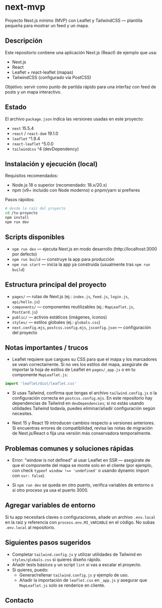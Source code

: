 
# next-mvp

Proyecto Next.js mínimo (MVP) con Leaflet y TailwindCSS — plantilla pequeña para mostrar un feed y un mapa.

Descripción
-----------

Este repositorio contiene una aplicación Next.js (React) de ejemplo que usa:

- Next.js
- React
- Leaflet + react-leaflet (mapas)
- TailwindCSS (configurado vía PostCSS)

Objetivo: servir como punto de partida rápido para una interfaz con feed de posts y un mapa interactivo.

Estado
------

El archivo `package.json` indica las versiones usadas en este proyecto:

- `next` 15.5.4
- `react` / `react-dom` 19.1.0
- `leaflet` ^1.9.4
- `react-leaflet` ^5.0.0
- `tailwindcss` ^4 (devDependency)

Instalación y ejecución (local)
-------------------------------

Requisitos recomendados:

- Node.js 18 o superior (recomendado: 18.x/20.x)
- npm (v9+ incluido con Node moderno) o pnpm/yarn si prefieres

Pasos rápidos:

```bash
# desde la raíz del proyecto
cd /tu-proyecto
npm install
npm run dev
```

Scripts disponibles
-------------------

- `npm run dev` — ejecuta Next.js en modo desarrollo (http://localhost:3000 por defecto)
- `npm run build` — construye la app para producción
- `npm run start` — inicia la app ya construida (usualmente tras `npm run build`)

Estructura principal del proyecto
--------------------------------

- `pages/` — rutas de Next.js (ej.: `index.js`, `feed.js`, `login.js`, `api/hello.js`)
- `components/` — componentes reutilizables (ej.: `MapLeaflet.js`, `PostCard.js`)
- `public/` — activos estáticos (imágenes, íconos)
- `styles/` — estilos globales (ej.: `globals.css`)
- `next.config.mjs`, `postcss.config.mjs`, `jsconfig.json` — configuración del proyecto

Notas importantes / trucos
--------------------------

- Leaflet requiere que cargues su CSS para que el mapa y los marcadores se vean correctamente. Si no ves los estilos del mapa, asegúrate de importar la hoja de estilos de Leaflet en `pages/_app.js` o en tu componente `MapLeaflet.js`:

```js
import 'leaflet/dist/leaflet.css'
```

- Si usas Tailwind, confirma que tengas el archivo `tailwind.config.js` o la configuración correcta en `postcss.config.mjs`. En este repositorio hay dependencias de Tailwind en `devDependencies`; si no estás usando utilidades Tailwind todavía, puedes eliminar/añadir configuración según necesites.

- Next 15 y React 19 introducen cambios respecto a versiones anteriores. Si encuentras errores de compatibilidad, revisa las notas de migración de Next.js/React o fija una versión más conservadora temporalmente.

Problemas comunes y soluciones rápidas
------------------------------------

- Error: "window is not defined" al usar Leaflet en SSR — asegúrate de que el componente del mapa se monte solo en el cliente (por ejemplo, con check `typeof window !== 'undefined'` o usando dynamic import con `ssr: false`).

- Si `npm run dev` se queda en otro puerto, verifica variables de entorno o si otro proceso ya usa el puerto 3000.

Agregar variables de entorno
---------------------------

Si tu app necesitará claves o configuraciones, añade un archivo `.env.local` en la raíz y referencia con `process.env.MI_VARIABLE` en el código. No subas `.env.local` al repositorio.

Siguientes pasos sugeridos
-------------------------

- Completar `tailwind.config.js` y utilizar utilidades de Tailwind en `styles/globals.css` si quieres diseño rápido.
- Añadir tests básicos y un script `lint` si vas a escalar el proyecto.
- Si quieres, puedo:
	- Generar/rellenar `tailwind.config.js` y ejemplo de uso.
	- Añadir la importación de `leaflet.css` en `_app.js` y asegurar que `MapLeaflet.js` solo se renderice en cliente.

Contacto
--------


